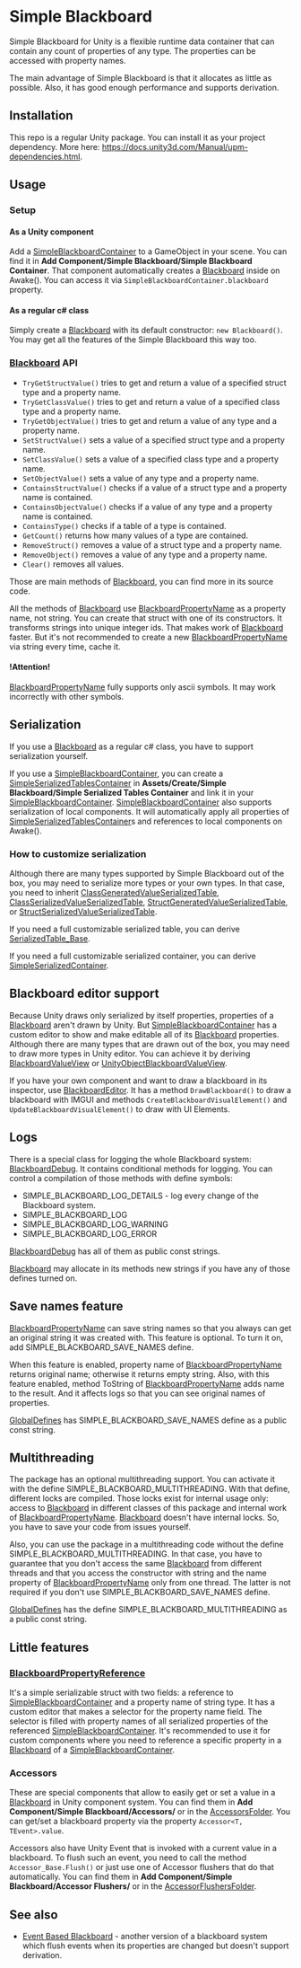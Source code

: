 # Simple Blackboard
Simple Blackboard for Unity is a flexible runtime data container that can contain any count of properties of any type.
The properties can be accessed with property names.

The main advantage of Simple Blackboard is that it allocates as little as possible.
Also, it has good enough performance and supports derivation.

## Installation

This repo is a regular Unity package. You can install it as your project dependency.
More here: https://docs.unity3d.com/Manual/upm-dependencies.html.

## Usage

### Setup

#### As a Unity component

Add a [SimpleBlackboardContainer] to a GameObject in your scene.
You can find it in **Add Component/Simple Blackboard/Simple Blackboard Container**.
That component automatically creates a [Blackboard] inside on Awake().
You can access it via `SimpleBlackboardContainer.blackboard` property.

#### As a regular c# class

Simply create a [Blackboard] with its default constructor: `new Blackboard()`.
You may get all the features of the Simple Blackboard this way too.


### [Blackboard] API

- `TryGetStructValue()` tries to get and return a value of a specified struct type and a property name.
- `TryGetClassValue()` tries to get and return a value of a specified class type and a property name.
- `TryGetObjectValue()` tries to get and return a value of any type and a property name.
- `SetStructValue()` sets a value of a specified struct type and a property name.
- `SetClassValue()` sets a value of a specified class type and a property name.
- `SetObjectValue()` sets a value of any type and a property name.
- `ContainsStructValue()` checks if a value of a struct type and a property name is contained.
- `ContainsObjectValue()` checks if a value of any type and a property name is contained.
- `ContainsType()` checks if a table of a type is contained.
- `GetCount()` returns how many values of a type are contained.
- `RemoveStruct()` removes a value of a struct type and a property name.
- `RemoveObject()` removes a value of any type and a property name.
- `Clear()` removes all values.

Those are main methods of [Blackboard], you can find more in its source code.

All the methods of [Blackboard] use [BlackboardPropertyName]
as a property name, not string. You can create that struct with one of its constructors. 
It transforms strings into unique integer ids. That makes work of [Blackboard] faster. 
But it's not recommended to create a new [BlackboardPropertyName] via string every time, cache it.

#### !Attention!

[BlackboardPropertyName] fully supports only ascii symbols. It may work incorrectly with other symbols.

## Serialization

If you use a [Blackboard] as a regular c# class, you have to support serialization yourself.

If you use a [SimpleBlackboardContainer], you can create a [SimpleSerializedTablesContainer]
in **Assets/Create/Simple Blackboard/Simple Serialized Tables Container** 
and link it in your [SimpleBlackboardContainer].
[SimpleBlackboardContainer] also supports serialization of local components.
It will automatically apply all properties of [SimpleSerializedTablesContainer]s and references 
to local components on Awake().

### How to customize serialization

Although there are many types supported by Simple Blackboard out of the box, 
you may need to serialize more types or your own types.
In that case, you need to inherit [ClassGeneratedValueSerializedTable], [ClassSerializedValueSerializedTable],
[StructGeneratedValueSerializedTable], or [StructSerializedValueSerializedTable].

If you need a full customizable serialized table, you can derive [SerializedTable_Base].

If you need a full customizable serialized container, you can derive [SimpleSerializedContainer].

## Blackboard editor support

Because Unity draws only serialized by itself properties, 
properties of a [Blackboard] aren't drawn by Unity. 
But [SimpleBlackboardContainer] has a custom editor to show and make editable all of its [Blackboard] properties.
Although there are many types that are drawn out of the box, you may need to draw more types in Unity editor. 
You can achieve it by deriving [BlackboardValueView] or [UnityObjectBlackboardValueView].

If you have your own component and want to draw a blackboard in its inspector, use [BlackboardEditor].
It has a method `DrawBlackboard()` to draw a blackboard with IMGUI 
and methods `CreateBlackboardVisualElement()` and `UpdateBlackboardVisualElement()` to draw with UI Elements.

## Logs

There is a special class for logging the whole Blackboard system: [BlackboardDebug].
It contains conditional methods for logging. You can control a compilation of those methods with define symbols:
- SIMPLE_BLACKBOARD_LOG_DETAILS - log every change of the Blackboard system.
- SIMPLE_BLACKBOARD_LOG
- SIMPLE_BLACKBOARD_LOG_WARNING
- SIMPLE_BLACKBOARD_LOG_ERROR

[BlackboardDebug] has all of them as public const strings.

[Blackboard] may allocate in its methods new strings if you have any of those defines turned on.

## Save names feature

[BlackboardPropertyName] can save string names
so that you always can get an original string it was created with.
This feature is optional. To turn it on, add SIMPLE_BLACKBOARD_SAVE_NAMES define.

When this feature is enabled, property name of [BlackboardPropertyName] returns original name; 
otherwise it returns empty string.
Also, with this feature enabled, method ToString of [BlackboardPropertyName] adds name to the result. 
And it affects logs so that you can see original names of properties.

[GlobalDefines] has SIMPLE_BLACKBOARD_SAVE_NAMES define as a public const string.

## Multithreading

The package has an optional multithreading support. 
You can activate it with the define SIMPLE_BLACKBOARD_MULTITHREADING.
With that define, different locks are compiled. 
Those locks exist for internal usage only: access to [Blackboard]
in different classes of this package and internal work of [BlackboardPropertyName].
[Blackboard] doesn't have internal locks. So, you have to save your code from issues yourself.

Also, you can use the package in a multithreading code without the define SIMPLE_BLACKBOARD_MULTITHREADING.
In that case, you have to guarantee that you don't access the same [Blackboard]
from different threads and that you access the constructor with string 
and the name property of [BlackboardPropertyName] only from one thread. 
The latter is not required if you don't use SIMPLE_BLACKBOARD_SAVE_NAMES define.

[GlobalDefines] has the define SIMPLE_BLACKBOARD_MULTITHREADING as a public const string.

## Little features

### [BlackboardPropertyReference]

It's a simple serializable struct with two fields: a reference to [SimpleBlackboardContainer]
and a property name of string type. It has a custom editor that makes a selector for the property name field. 
The selector is filled with property names of all serialized properties 
of the referenced [SimpleBlackboardContainer].
It's recommended to use it for custom components 
where you need to reference a specific property in a [Blackboard] of a [SimpleBlackboardContainer].

### Accessors

These are special components that allow to easily get or set a value in a [Blackboard] 
in Unity component system.
You can find them in **Add Component/Simple Blackboard/Accessors/** or in the [AccessorsFolder].
You can get/set a blackboard property via the property `Accessor<T, TEvent>.value`.

Accessors also have Unity Event that is invoked with a current value in a blackboard. 
To flush such an event, you need to call the method `Accessor_Base.Flush()` 
or just use one of Accessor flushers that do that automatically.
You can find them in **Add Component/Simple Blackboard/Accessor Flushers/** or in the [AccessorFlushersFolder].

## See also
- [Event Based Blackboard](https://github.com/ZorPastaman/Event-Based-Blackboard) - 
another version of a blackboard system which flush events when its properties are changed 
but doesn't support derivation.

[Blackboard]: Runtime/Core/Blackboard.cs
[BlackboardPropertyName]: Runtime/Core/BlackboardPropertyName.cs
[SimpleBlackboardContainer]: Runtime/Components/SimpleBlackboardContainer.cs
[BlackboardPropertyReference]: Runtime/Components/BlackboardPropertyReference.cs
[SimpleSerializedContainer]: Runtime/Serialization/SimpleSerializedContainer.cs
[SimpleSerializedTablesContainer]: Runtime/Serialization/SimpleSerializedTablesContainer.cs
[SerializedTable_Base]: Runtime/Serialization/SerializedTables/SerializedTable_Base.cs
[ClassGeneratedValueSerializedTable]: Runtime/Serialization/SerializedTables/ClassGeneratedValueSerializedTable.cs
[ClassSerializedValueSerializedTable]: Runtime/Serialization/SerializedTables/ClassSerializedValueSerializedTable.cs
[StructGeneratedValueSerializedTable]: Runtime/Serialization/SerializedTables/StructGeneratedValueSerializedTable.cs
[StructSerializedValueSerializedTable]: Runtime/Serialization/SerializedTables/StructSerializedValueSerializedTable.cs
[BlackboardDebug]: Runtime/Debug/BlackboardDebug.cs
[BlackboardValueView]: Editor/ValueViews/BlackboardValueView.cs
[UnityObjectBlackboardValueView]: Editor/ValueViews/Implementations/UnityObjectBlackboardValueView.cs
[BlackboardEditor]: Editor/EditorTools/BlackboardEditor.cs
[GlobalDefines]: Runtime/GlobalDefines.cs
[AccessorsFolder]: Runtime/Components/Accessors
[AccessorFlushersFolder]: Runtime/Components/AccessorFlushers
